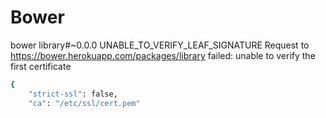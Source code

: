 # Bower

bower library#~0.0.0 UNABLE_TO_VERIFY_LEAF_SIGNATURE Request to https://bower.herokuapp.com/packages/library failed: unable to verify the first certificate

```bash
{
	"strict-ssl": false,
	"ca": "/etc/ssl/cert.pem"
```
